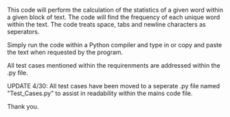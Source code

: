 This code will perform the calculation of the statistics of a given word within a given block of text. The code will find the frequency of each unique word within the text. The code treats space, tabs and newline characters as seperators.

Simply run the code within a Python compiler and type in or copy and paste the text when requested by the program.

All test cases mentioned within the requirenments are addressed within the .py file.

UPDATE 4/30: All test cases have been moved to a seperate .py file named "Test_Cases.py" to assist in readability within the mains code file.

Thank you.
